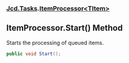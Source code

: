 ### [Jcd.Tasks](Jcd.Tasks.md 'Jcd.Tasks').[ItemProcessor&lt;TItem&gt;](Jcd.Tasks.ItemProcessor_TItem_.md 'Jcd.Tasks.ItemProcessor<TItem>')

## ItemProcessor<TItem>.Start() Method

Starts the processing of queued items.

```csharp
public void Start();
```